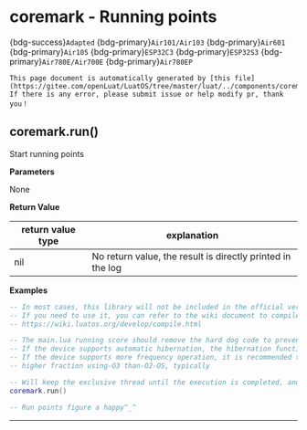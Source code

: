 # coremark - Running points

{bdg-success}`Adapted` {bdg-primary}`Air101/Air103` {bdg-primary}`Air601` {bdg-primary}`Air105` {bdg-primary}`ESP32C3` {bdg-primary}`ESP32S3` {bdg-primary}`Air780E/Air700E` {bdg-primary}`Air780EP`

```{note}
This page document is automatically generated by [this file](https://gitee.com/openLuat/LuatOS/tree/master/luat/../components/coremark/luat_lib_coremark.c). If there is any error, please submit issue or help modify pr, thank you！
```


## coremark.run()



Start running points

**Parameters**

None

**Return Value**

|return value type | explanation|
|-|-|
|nil|No return value, the result is directly printed in the log|

**Examples**

```lua
-- In most cases, this library will not be included in the official version of the firmware.
-- If you need to use it, you can refer to the wiki document to compile it yourself or use cloud compilation.
-- https://wiki.luatos.org/develop/compile.html

-- The main.lua running score should remove the hard dog code to prevent restart.
-- If the device supports automatic hibernation, the hibernation function should be turned off.
-- If the device supports more frequency operation, it is recommended to set the highest frequency
-- higher fraction using-O3 than-O2-OS, typically

-- Will keep the exclusive thread until the execution is completed, and then output the result in the console.
coremark.run()

-- Run points figure a happy^_^


```

---

